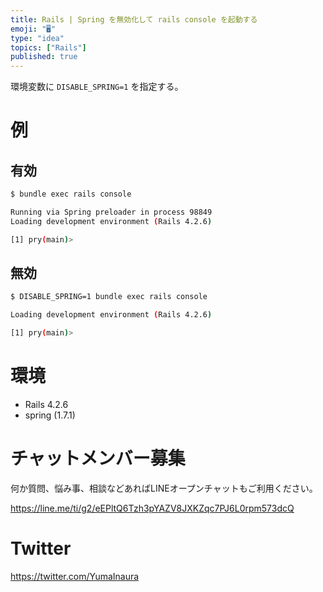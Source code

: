 ```yaml
---
title: Rails | Spring を無効化して rails console を起動する
emoji: "🖥"
type: "idea"
topics: ["Rails"]
published: true
---
```


環境変数に `DISABLE_SPRING=1` を指定する。

# 例


## 有効

```bash
$ bundle exec rails console

Running via Spring preloader in process 98849
Loading development environment (Rails 4.2.6)

[1] pry(main)> 
```

## 無効


```bash
$ DISABLE_SPRING=1 bundle exec rails console

Loading development environment (Rails 4.2.6)

[1] pry(main)> 
```

# 環境

- Rails 4.2.6
-  spring (1.7.1) 








<!-- Update From Qiita API -->

# チャットメンバー募集


何か質問、悩み事、相談などあればLINEオープンチャットもご利用ください。

https://line.me/ti/g2/eEPltQ6Tzh3pYAZV8JXKZqc7PJ6L0rpm573dcQ





# Twitter


https://twitter.com/YumaInaura


<!-- Update From Qiita API -->


